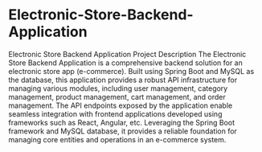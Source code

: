 # Electronic-Store-Backend-Application
Electronic Store Backend Application
Project Description
The Electronic Store Backend Application is a comprehensive backend solution for an electronic store app (e-commerce). Built using Spring Boot and MySQL as the database, this application provides a robust API infrastructure for managing various modules, including user management, category management, product management, cart management, and order management. The API endpoints exposed by the application enable seamless integration with frontend applications developed using frameworks such as React, Angular, etc. Leveraging the Spring Boot framework and MySQL database, it provides a reliable foundation for managing core entities and operations in an e-commerce system.
